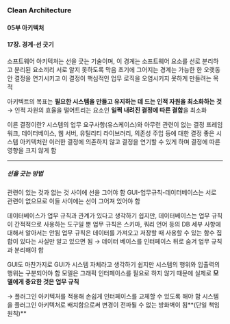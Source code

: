 ### Clean Architecture

#### 05부 아키텍처

#### 17장. 경계-선 긋기

소프트웨어 아키텍처는 선을 긋는 기술이며, 이 경계는 소프트웨어 요소를 선로 분리하고 분리된 요소끼리 서로 알지 못하도록 막음
초기에 그어지는 경계는 가능한 한 오랫동안 결정을 연기시키고 이 결정이 핵심적인 업무 로직을 오염시키지 못하게 만들려는 목적

아키텍트의 목표는 **필요한 시스템을 만들고 유지하는 데 드는 인적 자원을 최소화하는 것**
→ 인적 자원의 효율을 떨어트리는 요소인 **일찍 내려진 결정에 따른 결합**을 최소화

이른 결정이란? 시스템의 업무 요구사항(유스케이스)와 아무런 관련이 없는 결정
프레임워크, 데이터베이스, 웹 서버, 유틸리티 라이브러리, 의존성 주입 등에 대한 결정
좋은 시스템 아키텍처란 이러한 결정에 의존하지 않고 결정을 연기할 수 있게 하며 결정에 따른 영향을 크지 않게 함

---

##### 선을 긋는 방법

관련이 있는 것과 없는 것 사이에 선을 그어야 함
GUI-업무규칙-데이터베이스는 서로 관련이 없으므로 이들 사이에는 선이 그어져 있어야 함

데이터베이스가 업무 규칙과 관계가 있다고 생각하기 쉽지만, 데이터베이스는 업무 규칙이 간적적으로 사용하는 도구일 뿐 업무 규칙은 스키마, 쿼리 언어 등의 DB 세부 사항에 대해서 알아서는 안됨
업무 규칙은 데이터를 가져오고 저장할 때 사용할 수 있는 함수 집합이 있다는 사실만 알고 있으면 됨
→ 데이터 베이스를 인터페이스 뒤로 숨겨 업무 규칙과 분리해야 함

GUI도 마찬가지로 GUI가 시스템 자체라고 생각하기 쉽지만 시스템의 행위와 입출력의 행위는 구분되어야 함
모델은 그래픽 인터페이스를 필요로 하지 않기 때문에 실제로 **모델에게 중요한 것은 업무 규칙**

→ 플러그인 아키텍처를 적용해 손쉽게 인터페이스를 교체할 수 있도록 해야 함
시스템을 플러그인 아키텍처로 배치함으로써 변경이 전파될 수 없는 방화벽이 됨**(단일 책임 원칙)**

